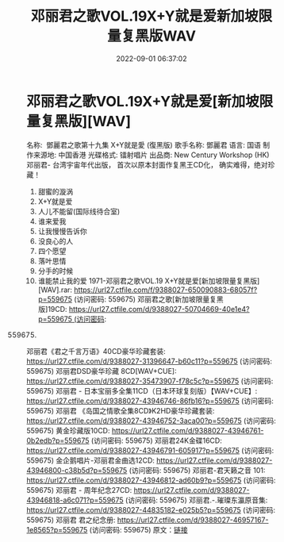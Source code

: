 ﻿---
title: 邓丽君之歌VOL.19X+Y就是爱新加坡限量复黑版WAV
date: 2022-09-01 06:37:02
categories: WAV车载音乐、镜像
tags: 华语中文
---
# 邓丽君之歌VOL.19X+Y就是爱[新加坡限量复黑版][WAV]

名称:  鄧麗君之歌第十九集 X+Y就是愛
(復黑版)
歌手名称: 鄧麗君
语言: 国语
制作来源地: 中国香港
光碟格式: 镭射唱片
出品商: New Century Workshop (HK)
邓丽君- 台湾宇宙年代出版，
首次以原本封面作复黑王CD化，
确实难得，绝对珍藏！
01. 甜蜜的漩涡
02. X+Y就是爱
03. 人儿不能留(国际线待合室)
04. 谁来爱我
05. 让我慢慢告诉你
06. 没良心的人
07. 四个愿望
08. 落叶思情
09. 分手的时候
10. 谁能禁止我的爱
1971-邓丽君之歌VOL.19
X+Y就是爱[新加坡限量复黑版][WAV].rar: https://url27.ctfile.com/f/9388027-650090883-68057f?p=559675
(访问密码: 559675)
邓丽君之歌[新加坡限量复黑版]19CD: https://url27.ctfile.com/d/9388027-50704669-40e1e4?p=559675 (访问密码:
559675)
邓丽君《君之千言万语》40CD豪华珍藏套装: https://url27.ctfile.com/d/9388027-31396647-b60c11?p=559675
(访问密码: 559675)
邓丽君DSD豪华珍藏 8CD[WAV+CUE]: https://url27.ctfile.com/d/9388027-35473907-f78c5c?p=559675
(访问密码: 559675)
邓丽君 - 日本宝丽多全集11CD（日本环球复刻版）【WAV+CUE】: https://url27.ctfile.com/d/9388027-43946746-86fb16?p=559675
(访问密码: 559675)
邓丽君 《岛国之情歌全集8CD》K2HD豪华珍藏套装: https://url27.ctfile.com/d/9388027-43946752-3aca00?p=559675
(访问密码: 559675)
黄金珍藏版10CD: https://url27.ctfile.com/d/9388027-43946761-0b2edb?p=559675
(访问密码: 559675)
邓丽君24K金碟16CD: https://url27.ctfile.com/d/9388027-43946791-605917?p=559675
(访问密码: 559675)
金企鹅唱片-邓丽君金曲选12CD: https://url27.ctfile.com/d/9388027-43946800-c38b5d?p=559675
(访问密码: 559675)
邓丽君-君天籁之音 101: https://url27.ctfile.com/d/9388027-43946812-ad60b9?p=559675
(访问密码: 559675)
邓丽君 - 周年纪念27CD: https://url27.ctfile.com/d/9388027-43946818-a6c071?p=559675
(访问密码: 559675)
邓丽君.-.璀璨东瀛原音集: https://url27.ctfile.com/d/9388027-44835182-e025b5?p=559675
(访问密码: 559675)
邓丽君 君之纪念册: https://url27.ctfile.com/d/9388027-46957167-1e8565?p=559675
(访问密码: 559675)
原文：[链接](https://blog.sina.com.cn/s/blog_1647c7e7601030z5w.html)